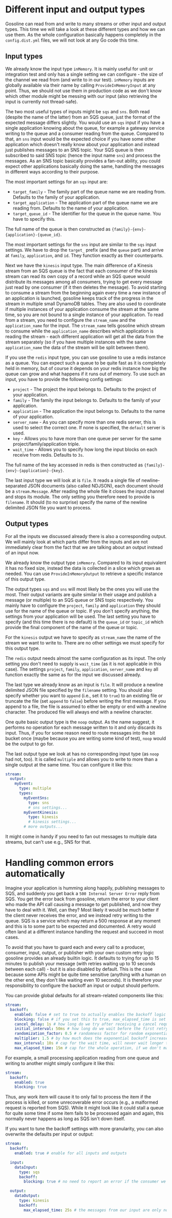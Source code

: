 # Different input and output types

Gosoline can read from and write to many streams or other input and output types.
This time we will take a look at these different types and how we can use them.
As the whole configuration basically happens completely in the `config.dist.yml` files, we will not look at any Go code this time.

## Input types

We already know the input type `inMemory`.
It is mainly useful for unit or integration test and only has a single setting we can configure - the size of the channel we read from (and write to in our test).
`inMemory` inputs are globally available via their name by calling `ProvideInMemoryInput` at any point.
Thus, we should not use them in production code as we don't know which other module might be messing with our input (also retrieving the input is currently not thread-safe).

The two most useful types of inputs might be `sqs` and `sns`.
Both read (despite the name of the latter) from an SQS queue, just the format of the expected message differs slightly.
You would use an `sqs` input if you have a single application knowing about the queue, for example a gateway service writing to the queue and a consumer reading from the queue.
Compared to that, an `sns` input would be the expected choice if you have some other application which doesn't really know about your application and instead just publishes messages to an SNS topic.
Your SQS queue is then subscribed to said SNS topic (hence the input name `sns`) and process the messages.
As an SNS topic basically provides a fan-out ability, you could expect other applications basically doing the same, handling the messages in different ways according to their purpose.

The most important settings for an `sqs` input are:
- `target_family` - The family part of the queue name we are reading from. Defaults to the family of your application.
- `target_application` - The application part of the queue name we are reading from. Defaults to the name of your application.
- `target_queue_id` - The identifier for the queue in the queue name. You have to specify this.

The full name of the queue is then constructed as `{family}-{env}-{application}-{queue_id}`.

The most important settings for the `sns` input are similar to the `sqs` input settings.
We have to drop the `target_` prefix (and the `queue` part) and arrive at `family`, `application`, and `id`.
They function exactly as their counterparts.

Next we have the `kinesis` input type.
The main difference of a Kinesis stream from an SQS queue is the fact that each consumer of the kinesis stream can read its own copy of a record while an SQS queue would distribute its messages among all consumers, trying to get every message just read by one consumer (if it then deletes the message).
To avoid starting to consume a stream from the beginning again every time a new instance of an application is launched, gosoline keeps track of the progress in the stream in multiple small DynamoDB tables.
They are also used to coordinate if multiple instances of your application consume the stream at the same time, so you are not bound to a single instance of your application.
To read from a stream, you need to configure the `stream_name` and the `application_name` for the input.
The `stream_name` tells gosoline which stream to consume while the `application_name` describes which application is reading the stream - each different application will get all the data from the stream separately
(so if you have multiple instances with the same `application_name` the data of the stream will be split between them).

If you use the `redis` input type, you can use gosoline to use a redis instance as a queue.
You can expect such a queue to be quite fast as it is completely held in memory, but of course it depends on your redis instance how big the queue can grow and what happens if it runs out of memory.
To use such an input, you have to provide the following config settings:
- `project` - The project the input belongs to. Defaults to the project of your application.
- `family` - The family the input belongs to. Defaults to the family of your application.
- `application` - The application the input belongs to. Defaults to the name of your application.
- `server_name` - As you can specify more than one redis server, this is used to select the correct one. If none is specified, the `default` server is used.
- `key` - Allows you to have more than one queue per server for the same project/family/application triple.
- `wait_time` - Allows you to specify how long the input blocks on each receive from redis. Defaults to `3s`.

The full name of the key accessed in redis is then constructed as `{family}-{env}-{application}-{key}`.

The last input type we will look at is `file`.
It reads a single file of newline-separated JSON documents (also called NDJSON), each document should be a `stream.Message`.
After reading the whole file it closes the input channel and stops its module.
The only setting you therefore need to provide is `filename`.
It should (to no surprise) specify the name of the newline delimited JSON file you want to process.

## Output types

For all the inputs we discussed already there is also a corresponding output.
We will mainly look at which parts differ from the inputs and are not immediately clear from the fact that we are talking about an output instead of an input now.

We already know the output type `inMemory`.
Compared to its input equivalent it has no fixed size, instead the data is collected in a slice which grows as needed.
You can use `ProvideInMemoryOutput` to retrieve a specific instance of this output type.

The output types `sqs` and `sns` will most likely be the ones you will use the most.
Their output variants are quite similar in their usage and publish a message (or multiple) to an SQS queue or SNS topic respectively.
You mainly have to configure the `project`, `family` and `application` they should use for the name of the queue or topic.
If you don't specify anything, the settings from your application will be used.
The last setting you have to specify (and this time there is no default) is the `queue_id` or `topic_id` which provide the final component of the name of the queue or topic.

For the `kinesis` output we have to specify as `stream_name` the name of the stream we want to write to.
There are no other settings we must specify for this output type.

The `redis` output needs almost the same configuration as its input.
The only setting you don't need to supply is `wait_time` (as it is not applicable in this case).
The settings `project`, `family`, `application`, `server_name` and `key` all function exactly the same as for the input we discussed already.

The last type we already know as an input is `file`.
It will produce a newline delimited JSON file specified by the `filename` setting.
You should also specify whether you want to `append` (i.e., set it to `true`) to an existing file or truncate the file (set `append` to `false`) before writing the first message.
If you append to a file, the file is assumed to either be empty or end with a newline character.
The produced file will always end with a newline character.

One quite basic output type is the `noop` output.
As the name suggest, it performs no operation for each message written to it and only discards its input.
Thus, if you for some reason need to route messages into the bit bucket once (maybe because you are writing some kind of test), `noop` would be the output to go for.

The last output type we look at has no corresponding input type (as `noop` had not, too).
It is called `multiple` and allows you to write to more than a single output at the same time.
You can configure it like this:

```yml
stream:
  output:
    myEvent:
      type: multiple
      types:
        myEventSns:
          type: sns
          # sns settings...
        myEventKinesis:
          type: kinesis
          # kinesis settings...
        # more outputs...
```

It might come in handy if you need to fan out messages to multiple data streams, but can't use e.g., SNS for that.

# Handling common errors automatically

Imagine your application is humming along happily, publishing messages to SQS, and suddenly you get back a `500 Internal Server Error` reply from SQS.
You get the error back from gosoline, return the error to your client who made the API call causing a message to get published, and now they have to deal with it.
Well, can they?
Most likely it would be much better if the client never receives the error, and we instead retry writing to the queue.
SQS is a service which may return a 500 response at any moment and this is to some part to be expected and documented.
A retry would often land at a different instance handling the request and succeed in most cases.

To avoid that you have to guard each and every call to a producer, consumer, input, output, or publisher with your own custom retry logic gosoline provides an already builtin logic.
It defaults to trying for up to 15 minutes to publish your message (with retries waiting up to 10 seconds between each call) - but it is also disabled by default.
This is the case because some APIs might be quite time sensitive (anything with a human on the other end, they don't like waiting even 10 seconds).
It is therefore your responsibility to configure the backoff an input or output should perform.

You can provide global defaults for all stream-related components like this:

```yaml
stream:
  backoff:
    enabled: false # set to true to actually enables the backoff logic
    blocking: false # if you set this to true, max_elapsed_time is set to infinity internally
    cancel_delay: 1s # how long do we try after receiving a cancel request?
    initial_interval: 50ms # how long do we wait before the first retry
    randomization_factor: 0.5 # randomness factor for random exponential backoff
    multiplier: 1.5 # by how much does the exponential backoff increase each round (before randomness is applied)
    max_interval: 10s # cap for the wait time, will never wait longer than this
    max_elapsed_time: 15m # cap for the whole operation, if we don't manage to finish the operation by then, we give up
```

For example, a small processing application reading from one queue and writing to another might simply configure it like this:

```yaml
stream:
  backoff:
    enabled: true
    blocking: true
```

Thus, any work item will cause it to only fail to process the item if the process is killed, or some unrecoverable error occurs (e.g., a malformed request is reported from SQS).
While it might look like it could stall a queue for quite some time if some item fails to be processed again and again, this normally never happens as long as SQS isn't down itself.

If you want to tune the backoff settings with more granularity, you can also overwrite the defaults per input or output:

```yaml
stream:
  backoff:
    enabled: true # enable for all inputs and outputs

  input:
    dataInput:
      type: sqs
      backoff:
        blocking: true # no need to report an error if the consumer we use with this input is stuck for some minutes, so make it blocking

  output:
    dataOutput:
      type: kinesis
      backoff:
        max_elapsed_time: 25s # the messages from our input are only not visible for 30 seconds, so we better finish writing to kinesis till then or we might process a message twice
```
